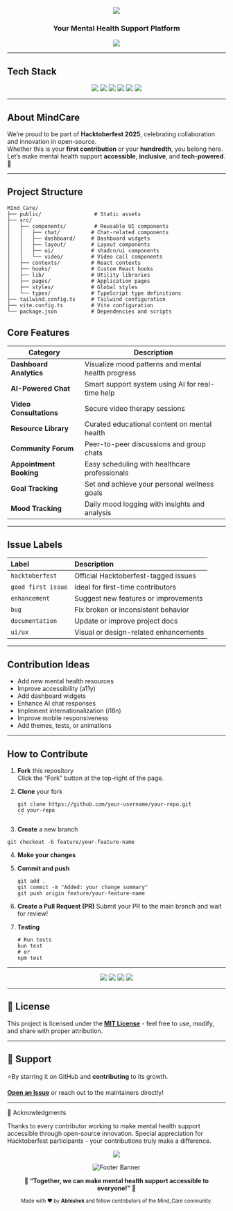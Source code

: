 <p align="center">
  <img src="https://capsule-render.vercel.app/api?type=rect&color=0:006400,100:00FF00&height=150&section=header&text=MindCare%20-%20Hacktoberfest%202025&fontSize=35&fontColor=ffffff&animation=fadeIn" />
</p>

<div align="center">

### Your Mental Health Support Platform

</div>

<p align="center">
  <img src="https://readme-typing-svg.herokuapp.com?font=Fira+Code&weight=600&size=22&pause=1000&color=00E676&center=true&vCenter=true&width=600&lines=Open+Source.+Open+Minds.+Open+Hearts.;Contribute%2C+Collaborate%2C+Create+Impact." />
</p>

---

## Tech Stack

<p align="center">
  <img src="https://img.shields.io/badge/React-61DBFB?style=for-the-badge&logo=react&logoColor=black" />
  <img src="https://img.shields.io/badge/Node.js-43853D?style=for-the-badge&logo=node.js&logoColor=white" />
  <img src="https://img.shields.io/badge/Express.js-000000?style=for-the-badge&logo=express&logoColor=white" />
  <img src="https://img.shields.io/badge/TypeScript-3178C6?style=for-the-badge&logo=typescript&logoColor=white" />
  <img src="https://img.shields.io/badge/Tailwind_CSS-38B2AC?style=for-the-badge&logo=tailwind-css&logoColor=white" />
  <img src="https://img.shields.io/badge/Bun.js-000000?style=for-the-badge&logo=bun&logoColor=white" />
</p>

---

## About MindCare

We’re proud to be part of **Hacktoberfest 2025**, celebrating collaboration and innovation in open-source.  
Whether this is your **first contribution** or your **hundredth**, you belong here.  
Let’s make mental health support **accessible**, **inclusive**, and **tech-powered**. 💫

---

## Project Structure

```
MInd_Care/
├── public/                 # Static assets
├── src/
│   ├── components/         # Reusable UI components
│   │   ├── chat/          # Chat-related components
│   │   ├── dashboard/     # Dashboard widgets
│   │   ├── layout/        # Layout components
│   │   ├── ui/            # shadcn/ui components
│   │   └── video/         # Video call components
│   ├── contexts/          # React contexts
│   ├── hooks/             # Custom React hooks
│   ├── lib/               # Utility libraries
│   ├── pages/             # Application pages
│   ├── styles/            # Global styles
│   └── types/             # TypeScript type definitions
├── tailwind.config.ts     # Tailwind configuration
├── vite.config.ts         # Vite configuration
└── package.json           # Dependencies and scripts
```

## **Core Features**

| Category                | Description                                        |
| ----------------------- | -------------------------------------------------- |
| **Dashboard Analytics** | Visualize mood patterns and mental health progress |
| **AI-Powered Chat**     | Smart support system using AI for real-time help   |
| **Video Consultations** | Secure video therapy sessions                      |
| **Resource Library**    | Curated educational content on mental health       |
| **Community Forum**     | Peer-to-peer discussions and group chats           |
| **Appointment Booking** | Easy scheduling with healthcare professionals      |
| **Goal Tracking**       | Set and achieve your personal wellness goals       |
| **Mood Tracking**       | Daily mood logging with insights and analysis      |

---

## Issue Labels

| Label              | Description                           |
| :----------------- | :------------------------------------ |
| `hacktoberfest`    | Official Hacktoberfest-tagged issues  |
| `good first issue` | Ideal for first-time contributors     |
| `enhancement`      | Suggest new features or improvements  |
| `bug`              | Fix broken or inconsistent behavior   |
| `documentation`    | Update or improve project docs        |
| `ui/ux`            | Visual or design-related enhancements |

---

## Contribution Ideas

- Add new mental health resources
- Improve accessibility (a11y)
- Add dashboard widgets
- Enhance AI chat responses
- Implement internationalization (i18n)
- Improve mobile responsiveness
- Add themes, tests, or animations

---

## How to Contribute

1. **Fork** this repository  
   Click the “Fork” button at the top-right of the page.

2. **Clone** your fork
   ```
   git clone https://github.com/your-username/your-repo.git
   cd your-repo
   ``
   ```
3. **Create** a new branch

```
git checkout -b feature/your-feature-name
```

4. **Make your changes**

5. **Commit and push**
   ```
   git add .
   git commit -m "Added: your change summary"
   git push origin feature/your-feature-name
   ```
6. **Create a Pull Request (PR)**
   Submit your PR to the main branch and wait for review!

7. **Testing**
   ```
   # Run tests
   bun test
   # or
   npm test
   ```

---

<p align="center"> <img src="https://img.shields.io/github/stars/AbhishekChamp879/Mind_Care?color=ff69b4&style=for-the-badge" /> <img src="https://img.shields.io/github/forks/AbhishekChamp879/Mind_Care?color=00bcd4&style=for-the-badge" /> <img src="https://img.shields.io/github/issues/AbhishekChamp879/Mind_Care?color=00e676&style=for-the-badge" />  <img src="https://img.shields.io/github/contributors/AbhishekChamp879/Mind_Care?color=9c27b0&style=for-the-badge" /> </p>

---

## 📜 License

<p>
  This project is licensed under the  
  <a href="LICENSE"><b>MIT License</b></a>  
  - feel free to use, modify, and share with proper attribution.
</p>

---

## 🤝 Support

<p 
  If you find this project helpful, please consider  
  <b>⭐By starring it on GitHub</b> and <b>contributing</b> to its growth.  
</p>
<p Have questions or ideas?<br>
   <a href="https://github.com/AbhishekChamp879/Mind_Care/issues"><b>Open an Issue</b></a>  
  or reach out to the maintainers directly!
</p>

---

🙏 Acknowledgments

Thanks to every contributor working to make mental health support accessible through open-source innovation.
Special appreciation for Hacktoberfest participants - your contributions truly make a difference.

<p align="center"> <img src="https://readme-typing-svg.herokuapp.com?font=Fira+Code&pause=1000&color=00E676&center=true&vCenter=true&width=600&lines=Together%2C+we+build+for+a+healthier+future.;Happy+Hacktoberfest+💚" /> </p>

<div align="center">

<img src="https://capsule-render.vercel.app/api?type=waving&height=120&color=0:00E676,100:1E88E5&text=Together%20We%20Build%20For%20Better%20Minds!&fontColor=ffffff&fontSize=22&animation=twinkling&section=footer" alt="Footer Banner" />

<br>

<strong>🌼 “Together, we can make mental health support accessible to everyone!” 🌼</strong>

<p align="center"> <sub> Made with ❤️ by <b>Abhishek</b> and fellow contributors of the Mind_Care community.</sub> </p>
